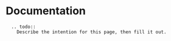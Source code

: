 # Documentation

```eval_rst
  .. todo::
    Describe the intention for this page, then fill it out.
```
